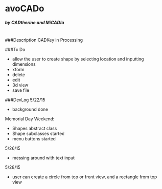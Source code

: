 # avoCADo
##### by CADtherine and MiCADla

<br>
###Description 
CADKey in Processing

###To Do
- allow the user to create shape by selecting location and inputting dimensions
- xform
- delete
- edit
- 3d view
- save file

###DevLog
5/22/15
- background done

Memorial Day Weekend:
- Shapes abstract class
- Shape subclasses started
- menu buttons started

5/26/15
- messing around with text input

5/28/15
- user can create a circle from top or front view, and a rectangle from top view
